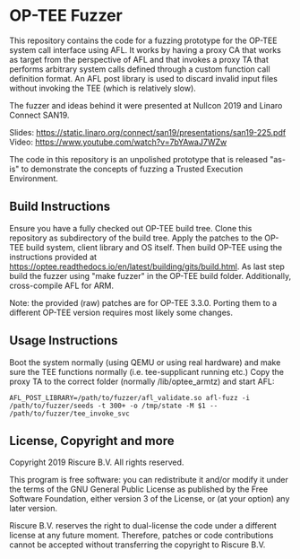 
# OP-TEE Fuzzer

This repository contains the code for a fuzzing prototype for the OP-TEE system call interface using AFL. It works by having a proxy CA that works as target from the perspective of AFL and that invokes a proxy TA that performs arbitrary system calls defined through a custom function call definition format. An AFL post library is used to discard invalid input files without invoking the TEE (which is relatively slow).

The fuzzer and ideas behind it were presented at Nullcon 2019 and Linaro Connect SAN19.

Slides: https://static.linaro.org/connect/san19/presentations/san19-225.pdf
Video: https://www.youtube.com/watch?v=7bYAwaJ7WZw

The code in this repository is an unpolished prototype that is released "as-is" to demonstrate the concepts of fuzzing a Trusted Execution Environment.

## Build Instructions

Ensure you have a fully checked out OP-TEE build tree. Clone this repository as subdirectory of the build tree. Apply the patches to the OP-TEE build system, client library and OS itself. Then build OP-TEE using the instructions provided at https://optee.readthedocs.io/en/latest/building/gits/build.html. As last step build the fuzzer using "make fuzzer" in the OP-TEE build folder. Additionally, cross-compile AFL for ARM.

Note: the provided (raw) patches are for OP-TEE 3.3.0. Porting them to a different OP-TEE version requires most likely some changes.

## Usage Instructions

Boot the system normally (using QEMU or using real hardware) and make sure the TEE functions normally (i.e. tee-supplicant running etc.) Copy the proxy TA to the correct folder (normally /lib/optee_armtz) and start AFL:

`AFL_POST_LIBRARY=/path/to/fuzzer/afl_validate.so
afl-fuzz -i /path/to/fuzzer/seeds -t 300+ -o /tmp/state -M $1 -- /path/to/fuzzer/tee_invoke_svc`

## License, Copyright and more

Copyright 2019 Riscure B.V. All rights reserved.

This program is free software: you can redistribute it and/or modify
it under the terms of the GNU General Public License as published by
the Free Software Foundation, either version 3 of the License, or
(at your option) any later version.

Riscure B.V. reserves the right to dual-license the code under a different license at any future moment. Therefore, patches or code contributions cannot be accepted without transferring the copyright to Riscure B.V.

